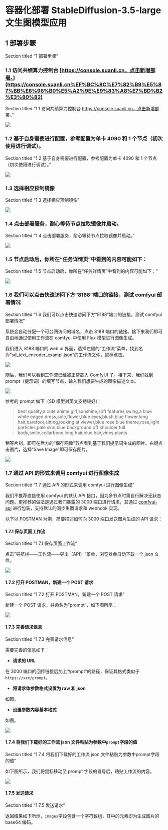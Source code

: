 # 容器化部署 StableDiffusion-3.5-large 文生图模型应用

## 1 部署步骤

Section titled “1 部署步骤”

### 1.1 访问共绩算力控制台 [https://console.suanli.cn，点击新增部署。](https://console.suanli.cn%EF%BC%8C%E7%82%B9%E5%87%BB%E6%96%B0%E5%A2%9E%E9%83%A8%E7%BD%B2%E3%80%82)

Section titled “1.1 访问共绩算力控制台 https://console.suanli.cn，点击新增部署。”

![](https://www.gongjiyun.com/assets/GtHxb2avJor205xccdlcyUnunjc.png)

### 1.2 基于自身需要进行配置，参考配置为单卡 4090 和 1 个节点（初次使用进行调试）。

Section titled “1.2 基于自身需要进行配置，参考配置为单卡 4090 和 1 个节点（初次使用进行调试）。”

![](https://www.gongjiyun.com/assets/XRjabrpSXoyN0dxO5xhcZb0cnQd.png)

### 1.3 选择相应预制镜像

Section titled “1.3 选择相应预制镜像”

![](https://www.gongjiyun.com/assets/HoHabo4svoTfY9xebOgcEcginPb.png)

### 1.4 点击部署服务，耐心等待节点拉取镜像并启动。

Section titled “1.4 点击部署服务，耐心等待节点拉取镜像并启动。”

![](https://www.gongjiyun.com/assets/DR5LbKZ7XoRswVxezqechsFGnlg.png)

### 1.5 节点启动后，你所在“任务详情页”中看到的内容可能如下：

Section titled “1.5 节点启动后，你所在“任务详情页”中看到的内容可能如下：”

![](https://www.gongjiyun.com/assets/Z4bIbz1VHoaGicx3fPAcSNyDnRe.png)

### 1.6 我们可以点击快速访问下方“8188”端口的链接，测试 comfyui 部署情况

Section titled “1.6 我们可以点击快速访问下方“8188”端口的链接，测试 comfyui 部署情况”

系统会自动分配一个可公网访问的域名，点击 8188 端口的链接。接下来我们即可自由地通过使用工作流在 comfyui 中使用 Flux 模型进行图像生成。

我们进入 8188 端口的 web ui 界面，选择左侧的“工作流“菜单，找到名为”sd_text_encoder_exampl.json“的工作流文件，鼠标点击。

![](https://www.gongjiyun.com/assets/X8Wrbhk2FofKurxS6LAcdmw1nme.png)

随后，我们可以看到工作流已经被正常载入 ComfyUI 了。接下来，我们找到 prompt（提示词）的填写节点，输入我们想要生成的图像描述文本。

![](https://www.gongjiyun.com/assets/NZMDbuBpfoyfdAxQRHCcey6gnQe.png)

参考的 prompt 如下（SD 模型对英文支持较好）：

> best quality,a cute anime girl,sunshine,soft features,swing,a blue white edged dress,solo,flower,blue eyes,blush,blue flower,long hair,barefoot,sitting,looking at viewer,blue rose,blue theme,rose,light particles,pale skin,blue background,off shoulder,full body,smile,collarbone,long hair,blue hair,vines,plants

稍等片刻，即可在后方的“保存图像”节点看到基于我们提示词生成的图片。右键点击图片，选择“Save Image”即可保存图片。

![](https://www.gongjiyun.com/assets/IQVDbSO1eoPj2lxIxoIc55SpnCh.png)

### 1.7 通过 API 的形式来调用 comfyui 进行图像生成

Section titled “1.7 通过 API 的形式来调用 comfyui 进行图像生成”

我们不推荐直接使用 comfyui 的默认 API 接口，因为多节点时需自行解决无状态问题。更推荐的做法是通过我们暴露的 3000 端口进行请求，其通过 [comfyui-api](https://github.com/SaladTechnologies/comfyui-api?tab=readme-ov-file) 进行包装，支持默认的同步生图请求和 webhook 实现。

以下以 POSTMAN 为例，简要描述如何向 3000 端口发送图片生成的 API 请求：

#### 1.7.1 保存页面工作流

Section titled “1.7.1 保存页面工作流”

点击”导航栏——工作流——导出（API）“菜单，浏览器会自动下载一个 json 文件。

![](https://www.gongjiyun.com/assets/FwuybZo4HoJVVYxanc9cfvdvn8e.png)

#### 1.7.2 打开 POSTMAN，新建一个 POST 请求

Section titled “1.7.2 打开 POSTMAN，新建一个 POST 请求”

新建一个 POST 请求，并命名为”prompt“，如下图所示：

![](https://www.gongjiyun.com/assets/D9S7bBcxpol3Prx32hJcgIxynrd.png)

#### 1.7.3 完善请求信息

Section titled “1.7.3 完善请求信息”

需要完善的信息如下：

  * **请求的 URL**



在 3000 端口的回传链接后加上“/prompt”的路径，保证其格式类似于`https://xxx/prompt`。

  * **将请求体参数格式设置为 raw 和 json**



如图。

  * **设置参数内容基本格式**



如图。

![](https://www.gongjiyun.com/assets/KQ55boWh7ocpfpxOqcMcj5sKnac.png)

#### 1.7.4 将我们下载好的工作流 json 文件粘贴为参数中`prompt`字段的值

Section titled “1.7.4 将我们下载好的工作流 json 文件粘贴为参数中prompt字段的值”

如下图所示，我们将鼠标移动至 prompt 字段的冒号后，粘贴工作流的内容。

![](https://www.gongjiyun.com/assets/UbSybeetzo17lRxnAJlceWWmnve.png)

#### 1.7.5 发送请求

Section titled “1.7.5 发送请求”

返回结果如下所示，`images`字段包含一个字符数组，其中的元素即为生成图片的 base64 编码。
